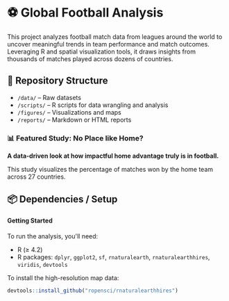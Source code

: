 # ⚽ Global Football Analysis
This project analyzes football match data from leagues around the world to uncover meaningful trends in team performance and match outcomes. Leveraging R and spatial visualization tools, it draws insights from thousands of matches played across dozens of countries.

## 📂 Repository Structure
- `/data/` – Raw datasets
- `/scripts/` – R scripts for data wrangling and analysis
- `/figures/` – Visualizations and maps
- `/reports/` – Markdown or HTML reports

### 📊 Featured Study: No Place like Home?
**A data-driven look at how impactful home advantage truly is in football.**

This study visualizes the percentage of matches won by the home team across 27 countries.

## 📦 Dependencies / Setup
#### Getting Started
To run the analysis, you'll need:

- R (≥ 4.2)
- R packages: `dplyr`, `ggplot2`, `sf`, `rnaturalearth`, `rnaturalearthhires`, `viridis`, `devtools`

To install the high-resolution map data:
```r
devtools::install_github("ropensci/rnaturalearthhires")

